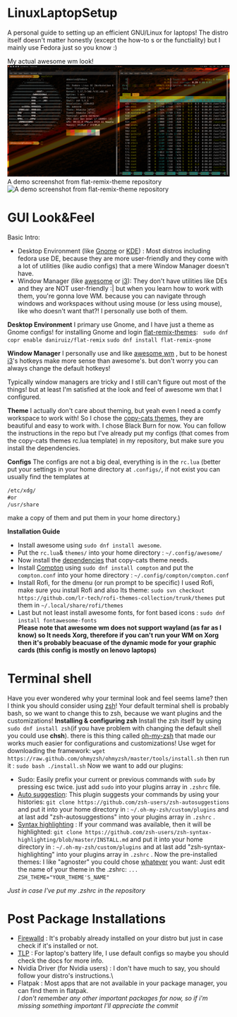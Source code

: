 # LinuxLaptopSetup

A personal guide to setting up an efficient GNU/Linux for laptops!
The distro itself doesn't matter honestly (except the how-to s or the functiality) but I mainly use Fedora just so you know :)

My actual awesome wm look!
![My actual desktop look!](https://github.com/MKmasterg/LinuxLaptopSetup/blob/main/gallery/awesome_main.png)
A demo screenshot from flat-remix-theme repository
![A demo screenshot from flat-remix-theme repository](https://github.com/MKmasterg/LinuxLaptopSetup/blob/main/gallery/demo_flat_remix_theme_gnome.png)
# GUI Look&Feel
Basic Intro:
 - Desktop Environment (like [Gnome](https://www.gnome.org/) or [KDE](https://kde.org/)) : Most distros including fedora use DE, because they are more user-friendly and they come with a lot of utilities (like audio configs) that a mere Window Manager doesn't have.
 - Window Manager (like [awesome](awesomewm.org) or [i3](i3wm.org)): They don't have utilities like DEs and they are NOT user-friendly :| but when you learn how to work with them, you're gonna love WM. because you can navigate through windows and workspaces without using mouse (or less using mouse), like who doesn't want that?!
 I personally use both of them.  
 
 **Desktop Environment** 
 I primary use Gnome, and I have just a theme as Gnome configs!
 for installing Gnome and login [flat-remix-themes](https://drasite.com/flat-remix-gnome):
` sudo dnf copr enable daniruiz/flat-remix`
`sudo dnf install flat-remix-gnome`

**Window Manager**
I personally use and like [awesome wm](https://awesomewm.org/) , but to be honest [i3](i3wm.org)'s hotkeys make more sense than awesome's. but don't worry you can always change the default hotkeys!

Typically window managers are tricky and I still can't figure out most of the things! but at least I'm satisfied at the look and feel of awesome wm that I configured.


**Theme**
I actually don't care about theming, but yeah even I need a comfy workspace to work with!
So I chose the [copy-cats themes](https://github.com/lcpz/awesome-copycats), they are beautiful and easy to work with. I chose Black Burn for now. You can follow the instructions in the repo but I've already put my configs (that comes from the copy-cats themes rc.lua template) in my repository, but make sure you install the dependencies.  

**Configs**
The configs are not a big deal, everything is in the `rc.lua` (better put your settings in your home directory at `.configs/`, if not exist you can usually find the templates at 

    /etc/xdg/
    #or 
    /usr/share 
   make a copy of them and put them in your home directory.)

**Installation Guide**

 - Install awesome using `sudo dnf install awesome`.
 - Put the `rc.lua`& `themes/` into your home directory : `~/.config/awesome/` 
 - Now install the [dependencies](https://github.com/lcpz/awesome-copycats#notes) that copy-cats theme needs.
 - Install [Compton](https://github.com/chjj/compton) using `sudo dnf install compton` and put the `compton.conf` into your home directory : `~/.config/compton/compton.conf`
 - Install Rofi, for the dmenu (or run prompt to be specific) I used Rofi, make sure you install Rofi and also Its theme: `sudo svn checkout https://github.com/lr-tech/rofi-themes-collection/trunk/themes` put them in `~/.local/share/rofi/themes`
 - Last but not least install awesome fonts, for font based icons : `sudo dnf install fontawesome-fonts`\
 **Please note that awesome wm does not support wayland (as far as I know) so It needs Xorg, therefore if you can't run your WM on Xorg then it's probably beacuase of the dynamic mode for your graphic cards (this config is mostly on lenovo laptops)**

# Terminal shell
Have you ever wondered why your terminal look and feel seems lame? then I think you should consider using [zsh](https://www.zsh.org/)!
Your default terminal shell is probably bash, so we want to change this to zsh, because we want plugins and the customizations!
**Installing & configuring zsh**
Install the zsh itself by using `sudo dnf install zsh`(if you have problem with changing the default shell you could use **chsh**). there is this thing called [oh-my-zsh](https://ohmyz.sh/) that made our works much easier for configurations and customizations! 
Use wget for downloading the framework: 
`wget https://raw.github.com/ohmyzsh/ohmyzsh/master/tools/install.sh`
then run it : `sudo bash ./install.sh`
Now we want to add our plugins:

 - Sudo: Easily prefix your current or previous commands with  `sudo`  by pressing  esc  twice. just add `sudo` into your plugins array in `.zshrc` file. 
 - [Auto suggestion](https://github.com/zsh-users/zsh-autosuggestions): This plugin suggests your commands by using your histories: 
`git clone https://github.com/zsh-users/zsh-autosuggestions` and put it into your home directory in : `~/.oh-my-zsh/custom/plugins` and at last add "zsh-autosuggestions" into your plugins array in `.zshrc` .
 - [Syntax highlighting](https://github.com/zsh-users/zsh-syntax-highlighting/) : If your command was available, then it will be highlighted: 
`git clone https://github.com/zsh-users/zsh-syntax-highlighting/blob/master/INSTALL.md` and put it into your home directory in : `~/.oh-my-zsh/custom/plugins` and at last add "zsh-syntax-highlighting" into your plugins array in `.zshrc` .
Now the pre-installed themes:
I like "agnoster" you could chose [whatever](https://github.com/ohmyzsh/ohmyzsh/wiki/Themes) you want:
Just edit the name of your theme in the .zshrc: 
`...
ZSH_THEME="YOUR_THEME'S_NAME"
`

*Just in case I've put my .zshrc in the repository*
# Post Package Installations

 - [Firewalld](https://firewalld.org/) : It's probably already installed on your distro but just in case check if it's installed or not.
 - [TLP](https://linrunner.de/tlp/) : For laptop's battery life, I use default configs so maybe you should check the docs for more info.
 - Nvidia Driver (for Nvidia users) : I don't have much to say, you should follow your distro's instructions.\
 - Flatpak : Most apps that are not available in your package manager, you can find them in flatpak.\
 *I don't remember any other important packages for now, so if i'm missing something important I'll appreciate the commit*
